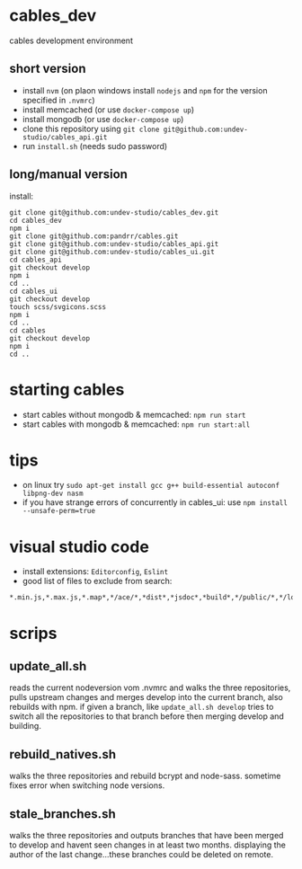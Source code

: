 # cables_dev
cables development environment

## short version
- install `nvm` (on plaon windows install `nodejs` and `npm` for the version specified in `.nvmrc`)
- install memcached (or use `docker-compose up`)
- install mongodb (or use `docker-compose up`)
- clone this repository using  `git clone git@github.com:undev-studio/cables_api.git`
- run `install.sh` (needs sudo password)

## long/manual version

install:

```
git clone git@github.com:undev-studio/cables_dev.git
cd cables_dev
npm i
git clone git@github.com:pandrr/cables.git
git clone git@github.com:undev-studio/cables_api.git
git clone git@github.com:undev-studio/cables_ui.git
cd cables_api
git checkout develop
npm i
cd ..
cd cables_ui
git checkout develop
touch scss/svgicons.scss
npm i
cd ..
cd cables
git checkout develop
npm i
cd ..
```

# starting cables

* start cables without mongodb & memcached: `npm run start`
* start cables with mongodb & memcached: `npm run start:all`

# tips

* on linux try `sudo apt-get install gcc g++ build-essential autoconf libpng-dev nasm`
* if you have strange errors of concurrently in cables_ui: use `npm install --unsafe-perm=true`

# visual studio code

* install extensions: `Editorconfig`, `Eslint`
 * good list of files to exclude from search:
```
*.min.js,*.max.js,*.map*,*/ace/*,*dist*,*jsdoc*,*build*,*/public/*,*/logs*
```

# scrips

## update_all.sh

reads the current nodeversion vom .nvmrc and walks the three repositories,
pulls upstream changes and merges develop into the current branch, also rebuilds with npm.
if given a branch, like `update_all.sh develop` tries to switch all the repositories to that
branch before then merging develop and building.

## rebuild_natives.sh

walks the three repositories and rebuild bcrypt and node-sass. sometime fixes error when
switching node versions.

## stale_branches.sh

walks the three repositories and outputs branches that have been merged to develop
and havent seen changes in at least two months. displaying the author of the last
change...these branches could be deleted on remote.
